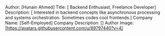 Author: [Hunain Ahmed]
Title: [ Backend Enthusiast, Freelance Developer]
Description: [ Interested in backend concepts like asynchronous processing and systems orchestration. Sometimes codes cool frontends.]
Company Name: [Self-Employed]
Company Description: []
Author Image: [https://avatars.githubusercontent.com/u/89797440?v=4]
